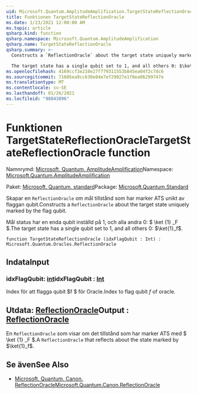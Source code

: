 ```yaml
---
uid: Microsoft.Quantum.AmplitudeAmplification.TargetStateReflectionOracle
title: Funktionen TargetStateReflectionOracle
ms.date: 1/23/2021 12:00:00 AM
ms.topic: article
qsharp.kind: function
qsharp.namespace: Microsoft.Quantum.AmplitudeAmplification
qsharp.name: TargetStateReflectionOracle
qsharp.summary: >-
  Constructs a `ReflectionOracle` about the target state uniquely marked by the flag qubit.

  The target state has a single qubit set to 1, and all others 0: $\ket{1}_f$.
ms.openlocfilehash: 4169ccf3e210e27f779311553b845ea04f2c7dc6
ms.sourcegitcommit: 71605ea9cc630e84e7ef29027e1f0ea06299747e
ms.translationtype: MT
ms.contentlocale: sv-SE
ms.lasthandoff: 01/26/2021
ms.locfileid: "98843896"
---
```

# <a name="targetstatereflectionoracle-function"></a><span data-ttu-id="b5d28-102">Funktionen TargetStateReflectionOracle</span><span class="sxs-lookup"><span data-stu-id="b5d28-102">TargetStateReflectionOracle function</span></span>

<span data-ttu-id="b5d28-103">Namnrymd: [Microsoft. Quantum. AmplitudeAmplification](xref:Microsoft.Quantum.AmplitudeAmplification)</span><span class="sxs-lookup"><span data-stu-id="b5d28-103">Namespace: [Microsoft.Quantum.AmplitudeAmplification](xref:Microsoft.Quantum.AmplitudeAmplification)</span></span>

<span data-ttu-id="b5d28-104">Paket: [Microsoft. Quantum. standard](https://nuget.org/packages/Microsoft.Quantum.Standard)</span><span class="sxs-lookup"><span data-stu-id="b5d28-104">Package: [Microsoft.Quantum.Standard](https://nuget.org/packages/Microsoft.Quantum.Standard)</span></span>


<span data-ttu-id="b5d28-105">Skapar en `ReflectionOracle` om mål tillstånd som har marker ATS unikt av flaggan qubit.</span><span class="sxs-lookup"><span data-stu-id="b5d28-105">Constructs a `ReflectionOracle` about the target state uniquely marked by the flag qubit.</span></span>

<span data-ttu-id="b5d28-106">Mål status har en enda qubit inställd på 1, och alla andra 0: $ \ket {1} _F $.</span><span class="sxs-lookup"><span data-stu-id="b5d28-106">The target state has a single qubit set to 1, and all others 0: $\ket{1}_f$.</span></span>

```qsharp
function TargetStateReflectionOracle (idxFlagQubit : Int) : Microsoft.Quantum.Oracles.ReflectionOracle
```


## <a name="input"></a><span data-ttu-id="b5d28-107">Indata</span><span class="sxs-lookup"><span data-stu-id="b5d28-107">Input</span></span>

### <a name="idxflagqubit--int"></a><span data-ttu-id="b5d28-108">idxFlagQubit: [int](xref:microsoft.quantum.lang-ref.int)</span><span class="sxs-lookup"><span data-stu-id="b5d28-108">idxFlagQubit : [Int](xref:microsoft.quantum.lang-ref.int)</span></span>

<span data-ttu-id="b5d28-109">Index för att flagga qubit $f $ för Oracle.</span><span class="sxs-lookup"><span data-stu-id="b5d28-109">Index to flag qubit $f$ of oracle.</span></span>



## <a name="output--reflectionoracle"></a><span data-ttu-id="b5d28-110">Utdata: [ReflectionOracle](xref:Microsoft.Quantum.Oracles.ReflectionOracle)</span><span class="sxs-lookup"><span data-stu-id="b5d28-110">Output : [ReflectionOracle](xref:Microsoft.Quantum.Oracles.ReflectionOracle)</span></span>

<span data-ttu-id="b5d28-111">En `ReflectionOracle` som visar om det tillstånd som har marker ATS med $ \ket {1} _F $.</span><span class="sxs-lookup"><span data-stu-id="b5d28-111">A `ReflectionOracle` that reflects about the state marked by $\ket{1}_f$.</span></span>

## <a name="see-also"></a><span data-ttu-id="b5d28-112">Se även</span><span class="sxs-lookup"><span data-stu-id="b5d28-112">See Also</span></span>

- [<span data-ttu-id="b5d28-113">Microsoft. Quantum. Canon. ReflectionOracle</span><span class="sxs-lookup"><span data-stu-id="b5d28-113">Microsoft.Quantum.Canon.ReflectionOracle</span></span>](xref:Microsoft.Quantum.Canon.ReflectionOracle)